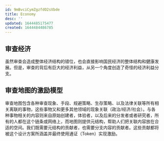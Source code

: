 ```yaml
---
id: 9mBvciCymZgzfdO2sVbde
title: Economy
desc: ''
updated: 1644485175477
created: 1644484486785
---
```


## 审查经济

虽然审查会造成整体经济结构的错位，也会直接影响国民经济的整体结构和健康发展。但是，审查的背后有巨大的经济利益，从另一个角度创造了奇怪的经济利益分支。


## 审查地图的激励模型

审查地图包含各种审查现象、手段、规避策略、生存策略、以及法律关联等所有相关离联的事物，这些事物又和更多其他领域的现象关联（政治/经济/社会）。与各种事物相关的内容则来自原始创建者，体验者，以及后来的分发者或者研究者，所有的人都在这个链条或网络上，而地图则提供元结构，帮助人们把关联内容放在合适的空间。我们既需要元结构的贡献者，也需要分支内容的贡献者。这些贡献都将被这个设计方案所涵盖并最终使用通证（Token）实现激励。
